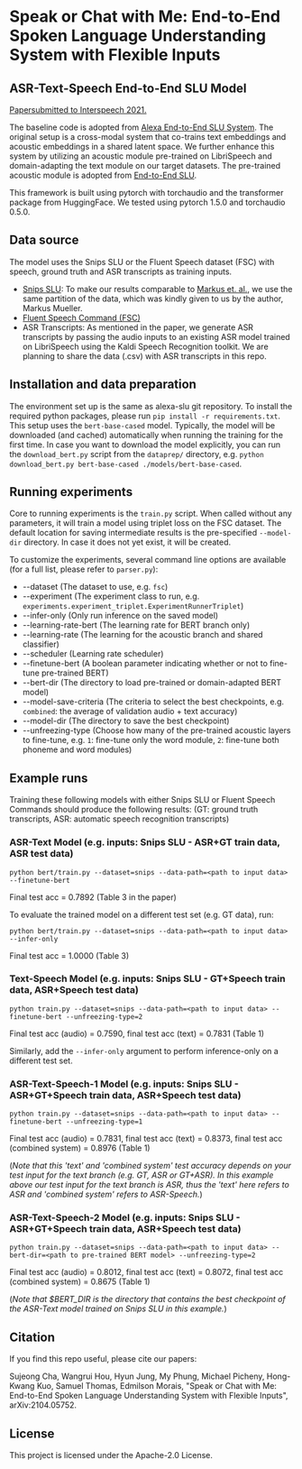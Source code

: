 # Speak or Chat with Me: End-to-End Spoken Language Understanding System with Flexible Inputs

## ASR-Text-Speech End-to-End SLU Model

[Papersubmitted to Interspeech 2021.](https://arxiv.org/abs/2104.05752) 

The baseline code is adopted from [Alexa End-to-End SLU System](https://github.com/alexa/alexa-end-to-end-slu). 
The original setup is a cross-modal system that co-trains text embeddings and acoustic embeddings in a shared latent space.
We further enhance this system by utilizing an acoustic module pre-trained on LibriSpeech and domain-adapting the text module on our target datasets. The pre-trained acoustic module is adopted from [End-to-End SLU](https://github.com/lorenlugosch/end-to-end-SLU).

This framework is built using pytorch with torchaudio and the transformer package from HuggingFace.
We tested using pytorch 1.5.0 and torchaudio 0.5.0.

## Data source

The model uses the Snips SLU or the Fluent Speech dataset (FSC) with speech, ground truth and ASR transcripts as training inputs.
- [Snips SLU](https://arxiv.org/pdf/1810.12735.pdf): 
To make our results comparable to [Markus et. al.](https://github.com/alexa/alexa-end-to-end-slu), we use the same partition of the data, which was kindly given to us by the author, Markus Mueller.
- [Fluent Speech Command (FSC)](https://zenodo.org/record/3509828#.YH8fauhKhPZ)
- ASR Transcripts: 
As mentioned in the paper, we generate ASR transcripts by passing the audio inputs to an existing ASR model trained on LibriSpeech using the Kaldi Speech Recognition toolkit. We are planning to share the data (.csv) with ASR transcripts in this repo.

## Installation and data preparation

The environment set up is the same as alexa-slu git repository.
To install the required python packages, please run `pip install -r requirements.txt`. This setup uses the `bert-base-cased` model.
Typically, the model will be downloaded (and cached) automatically when running the training for the first time.
In case you want to download the model explicitly, you can run the `download_bert.py` script from the `dataprep/` directory,
e.g. `python download_bert.py bert-base-cased ./models/bert-base-cased`. 

## Running experiments

Core to running experiments is the `train.py` script.
When called without any parameters, it will train a model using triplet loss on the FSC dataset.
The default location for saving intermediate results is the pre-specified `--model-dir` directory.
In case it does not yet exist, it will be created.

To customize the experiments, several command line options are available (for a full list, please refer to `parser.py`):

* --dataset (The dataset to use, e.g. `fsc`)
* --experiment (The experiment class to run, e.g. `experiments.experiment_triplet.ExperimentRunnerTriplet`)
* --infer-only (Only run inference on the saved model)
* --learning-rate-bert (The learning rate for BERT branch only)
* --learning-rate (The learning for the acoustic branch and shared classifier)
* --scheduler (Learning rate scheduler)
* --finetune-bert (A boolean parameter indicating whether or not to fine-tune pre-trained BERT)
* --bert-dir (The directory to load pre-trained or domain-adapted BERT model)
* --model-save-criteria (The criteria to select the best checkpoints, e.g. `combined`: the average of validation audio + text accuracy)
* --model-dir (The directory to save the best checkpoint)
* --unfreezing-type (Choose how many of the pre-trained acoustic layers to fine-tune, e.g. `1`: fine-tune only the word module, `2`: fine-tune both phoneme and word modules)

## Example runs

Training these following models with either Snips SLU or Fluent Speech Commands should produce the following results:
(GT: ground truth transcripts, ASR: automatic speech recognition transcripts)


### ASR-Text Model (e.g. inputs: Snips SLU - ASR+GT train data, ASR test data)

`python bert/train.py --dataset=snips --data-path=<path to input data> --finetune-bert` 

Final test acc = 0.7892 (Table 3 in the paper)

To evaluate the trained model on a different test set (e.g. GT data), run:

`python bert/train.py --dataset=snips --data-path=<path to input data> --infer-only`

Final test acc = 1.0000 (Table 3)


### Text-Speech Model (e.g. inputs: Snips SLU - GT+Speech train data, ASR+Speech test data)

`python train.py --dataset=snips --data-path=<path to input data> --finetune-bert --unfreezing-type=2`

Final test acc (audio) = 0.7590, final test acc (text) = 0.7831 (Table 1)

Similarly, add the `--infer-only` argument to perform inference-only on a different test set.


### ASR-Text-Speech-1 Model (e.g. inputs: Snips SLU - ASR+GT+Speech train data, ASR+Speech test data)

`python train.py --dataset=snips --data-path=<path to input data> --finetune-bert --unfreezing-type=1`

Final test acc (audio) = 0.7831, final test acc (text) = 0.8373, final test acc (combined system) = 0.8976 (Table 1)

(*Note that this 'text' and 'combined system' test accuracy depends on your test input for the text branch (e.g. GT, ASR or GT+ASR). 
In this example above our test input for the text branch is ASR, thus the 'text' here refers to ASR and 'combined system' refers to ASR-Speech.*)


### ASR-Text-Speech-2 Model (e.g. inputs: Snips SLU - ASR+GT+Speech train data, ASR+Speech test data)

`python train.py --dataset=snips --data-path=<path to input data> --bert-dir=<path to pre-trained BERT model> --unfreezing-type=2`

Final test acc (audio) = 0.8012, final test acc (text) = 0.8072, final test acc (combined system) = 0.8675 (Table 1)

(*Note that $BERT_DIR is the directory that contains the best checkpoint of the ASR-Text model trained on Snips SLU in this example.*)

## Citation
If you find this repo useful, please cite our papers:

Sujeong Cha, Wangrui Hou, Hyun Jung, My Phung, Michael Picheny, Hong-Kwang Kuo, Samuel Thomas, Edmilson Morais, "Speak or Chat with Me: End-to-End Spoken Language Understanding System with Flexible Inputs", arXiv:2104.05752.

## License

This project is licensed under the Apache-2.0 License.
